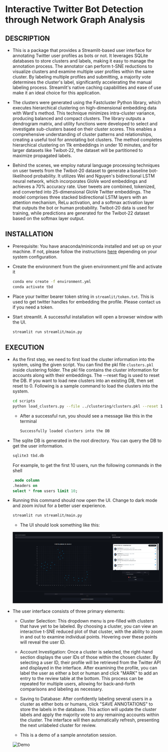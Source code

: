 # Interactive Twitter Bot Detection through Network Graph Analysis

## DESCRIPTION

- This is a package that provides a Streamlit-based user interface for annotating Twitter user profiles as bots or not. It leverages SQLite databases to store clusters and labels, making it easy to manage the annotation process. The annotator can perform t-SNE reductions to visualize clusters and examine multiple user profiles within the same cluster. By labeling multiple profiles and submitting, a majority vote determines the cluster's label, significantly accelerating the manual labeling process. Streamlit's native caching capabilities and ease of use make it an ideal choice for this application.

- The clusters were generated using the Fastcluster Python library, which executes hierarchical clustering on high-dimensional embedding data with Ward's method. This technique minimizes intra-cluster variance, producing balanced and compact clusters. The library outputs a dendrogram matrix, and utility functions were developed to select and investigate sub-clusters based on their cluster scores. This enables a comprehensive understanding of cluster patterns and relationships, creating a useful tool for annotating bot clusters. The method completes hierarchical clustering on 11k embeddings in under 10 minutes, and for larger datasets like Twibot-22, the dataset will be partitioned to maximize propagated labels.

- Behind the scenes, we employ natural language processing techniques on user tweets from the Twibot-20 dataset to generate a baseline bot-likelihood probability. It utilizes Wei and Nguyen's bidirectional LSTM neural network, which incorporates GloVe word embeddings and achieves a 70% accuracy rate. User tweets are combined, tokenized, and converted into 25-dimensional GloVe Twitter embeddings. The model comprises three stacked bidirectional LSTM layers with an attention mechanism, ReLu activation, and a softmax activation layer that outputs the bot or human probability. Twibot-20 data is used for training, while predictions are generated for the Twibot-22 dataset based on the softmax layer output.

## INSTALLATION

- Prerequisite: You have anaconda/miniconda installed and set up on your machine. If not, please follow the instructions [here](https://docs.conda.io/projects/conda/en/latest/user-guide/install/) depending on your system configuration.

- Create the environment from the given environment.yml file and activate it
    
    ```bash
    conda env create -f environment.yml
    conda activate tbd
    ```

- Place your twitter bearer token string in ```streamlit/token.txt```. This is used to get twitter handles for embedding the profile. Please contact us if you need a token.

- Start streamlit. A successful installation will open a browser window with the UI.
        
    ```bash
    streamlit run streamlit/main.py
    ```

## EXECUTION

- As the first step, we need to first load the cluster information into the system, using the given script. You can find the pkl file `clusters.pkl` inside clustering folder. The pkl file contains the cluster information for accounts along with their embeddings. The --reset flag is used to reset the DB. If you want to load new clusters into an existing DB, then set reset to 0. Following is a sample command to load the clusters into the system.

    ```bash
    cd scripts
    python load_clusters.py --file ../clustering/clusters.pkl --reset 1
    ```

    - After a successful run, you should see a message like this in the terminal

        ```bash
        Successfully loaded clusters into the DB
        ```

- The sqlite DB is generated in the root directory. You can query the DB to get the user information. 

    ```bash
    sqlite3 tbd.db
    ```

    For example, to get the first 10 users, run the following commands in the shell

    ```sql
    .mode column
    .headers on
    select * from users limit 10;
    ```

- Running this command should now open the UI. Change to dark mode and zoom in/out for a better user experience. 

    ```bash
    streamlit run streamlit/main.py
    ```

    - The UI should look something like this:

    ![UI](/docs/tbd_ui.png)

- The user interface consists of three primary elements:

    - Cluster Selection: This dropdown menu is pre-filled with clusters that have yet to be labeled. By choosing a cluster, you can view an interactive t-SNE reduced plot of that cluster, with the ability to zoom in and out to examine individual points. Hovering over these points will reveal the user ID.

    - Account Investigation: Once a cluster is selected, the right-hand section displays the user IDs of those within the chosen cluster. By selecting a user ID, their profile will be retrieved from the Twitter API and displayed in the interface. After examining the profile, you can label the user as either a bot or human and click "MARK" to add an entry to the review table at the bottom. This process can be repeated for multiple users, allowing for back-and-forth comparisons and labeling as necessary.

    - Saving to Database: After confidently labeling several users in a cluster as either bots or humans, click "SAVE ANNOTATIONS" to store the labels in the database. This action will update the cluster labels and apply the majority vote to any remaining accounts within the cluster. The interface will then automatically refresh, presenting the next unlabeled cluster for review.
    
    - This is a demo of a sample annotation session. 

    ![Demo](/docs/tbd_demo.gif)


